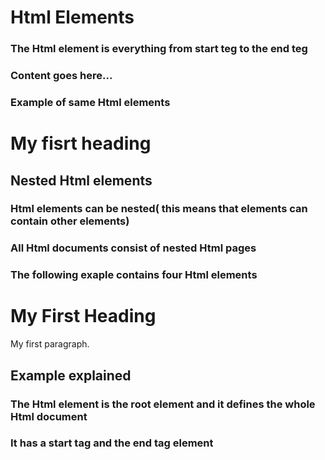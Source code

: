 # Html Elements

### The Html element is everything from start teg to the end teg

### <tagname> Content goes here... </tagname>

### Example of same Html elements

<h1> My fisrt heading </h1>

## Nested Html elements

### Html elements can be nested( this means that elements can contain other elements)

### All Html documents consist of nested Html pages

### The following exaple contains four Html elements

<!DOCTYPE html>
<html>
<body>
<h1>My First Heading</h1>
<p>My first paragraph.</p>
</body>
</html>

## Example explained

### The Html element is the root element and it defines the whole Html document

### It has a start tag <html> and the end tag </html> element
